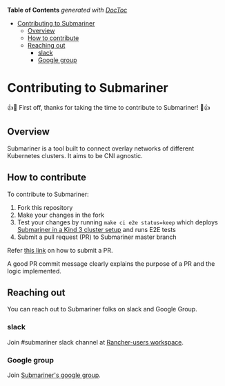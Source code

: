 <!-- START doctoc generated TOC please keep comment here to allow auto update -->
<!-- DON'T EDIT THIS SECTION, INSTEAD RE-RUN doctoc TO UPDATE -->
**Table of Contents**  *generated with [DocToc](https://github.com/thlorenz/doctoc)*

- [Contributing to Submariner](#contributing-to-submariner)
  - [Overview](#overview)
  - [How to contribute](#how-to-contribute)
  - [Reaching out](#reaching-out)
    - [slack](#slack)
    - [Google group](#google-group)

<!-- END doctoc generated TOC please keep comment here to allow auto update -->

# Contributing to Submariner

:+1::tada: First off, thanks for taking the time to contribute to Submariner! :tada::+1:

## Overview

Submariner is a tool built to connect overlay networks of different Kubernetes clusters. It aims to be CNI agnostic.

## How to contribute

To contribute to Submariner:

1. Fork this repository
2. Make your changes in the fork
3. Test your changes by running `make ci e2e status=keep` which deploys [Submariner in a Kind 3 cluster setup](https://github.com/submariner-io/submariner/blob/master/scripts/kind-e2e/README.md) and runs E2E tests
4. Submit a pull request (PR) to Submariner master branch

Refer [this link](https://help.github.com/en/articles/creating-a-pull-request-from-a-fork) on how to submit a PR.

A good PR commit message clearly explains the purpose of a PR and the logic implemented.

## Reaching out
You can reach out to Submariner folks on slack and Google Group.

### slack
Join #submariner slack channel at [Rancher-users workspace](https://rancher-users.slack.com/).

### Google group
Join [Submariner's google group](https://groups.google.com/forum/#!forum/submariner-dev).